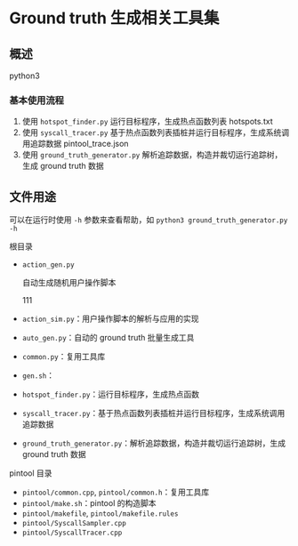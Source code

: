 # Ground truth 生成相关工具集

## 概述

python3

### 基本使用流程

1. 使用 `hotspot_finder.py` 运行目标程序，生成热点函数列表 hotspots.txt
2. 使用 `syscall_tracer.py` 基于热点函数列表插桩并运行目标程序，生成系统调用追踪数据 pintool_trace.json
3. 使用 `ground_truth_generator.py` 解析追踪数据，构造并裁切运行追踪树，生成 ground truth 数据


## 文件用途

可以在运行时使用 `-h` 参数来查看帮助，如 `python3 ground_truth_generator.py -h`

根目录

- `action_gen.py`

  自动生成随机用户操作脚本
  
  111
  
- `action_sim.py`：用户操作脚本的解析与应用的实现
- `auto_gen.py`：自动的 ground truth 批量生成工具
- `common.py`：复用工具库
- `gen.sh`：
- `hotspot_finder.py`：运行目标程序，生成热点函数
- `syscall_tracer.py`：基于热点函数列表插桩并运行目标程序，生成系统调用追踪数据
- `ground_truth_generator.py`：解析追踪数据，构造并裁切运行追踪树，生成 ground truth 数据

pintool 目录

- `pintool/common.cpp`, `pintool/common.h`：复用工具库
- `pintool/make.sh`：pintool 的构造脚本
- `pintool/makefile`, `pintool/makefile.rules`
- `pintool/SyscallSampler.cpp`
- `pintool/SyscallTracer.cpp`



